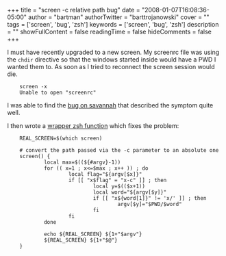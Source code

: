+++
title = "screen -c relative path bug"
date = "2008-01-07T16:08:36-05:00"
author = "bartman"
authorTwitter = "barttrojanowski"
cover = ""
tags = ['screen', 'bug', 'zsh']
keywords = ['screen', 'bug', 'zsh']
description = ""
showFullContent = false
readingTime = false
hideComments = false
+++

I must have recently upgraded to a new screen.  My screenrc file was using the `chdir` directive
so that the windows started inside would have a PWD I wanted them to.  As soon as I tried
to reconnect the screen session would die.

        screen -x
        Unable to open "screenrc"

I was able to find the [bug on savannah](http://savannah.gnu.org/bugs/?18890) that described
the symptom quite well.

I then wrote a [wrapper zsh function](http://www.jukie.net/~bart/conf/zsh.d/S51_screen) which fixes
the problem:

        REAL_SCREEN=$(which screen)

        # convert the path passed via the -c parameter to an absolute one
        screen() {
                local max=$((${#argv}-1))
                for (( x=1 ; x<=$max ; x++ )) ; do
                        local flag="${argv[$x]}"
                        if [[ "x$flag" = "x-c" ]] ; then
                                local y=$(($x+1))
                                local word="${argv[$y]}"
                                if [[ "x${word[1]}" != 'x/' ]] ; then
                                        argv[$y]="$PWD/$word"
                                fi
                        fi
                done

                echo ${REAL_SCREEN} ${1+"$argv"}
                ${REAL_SCREEN} ${1+"$@"}
        }